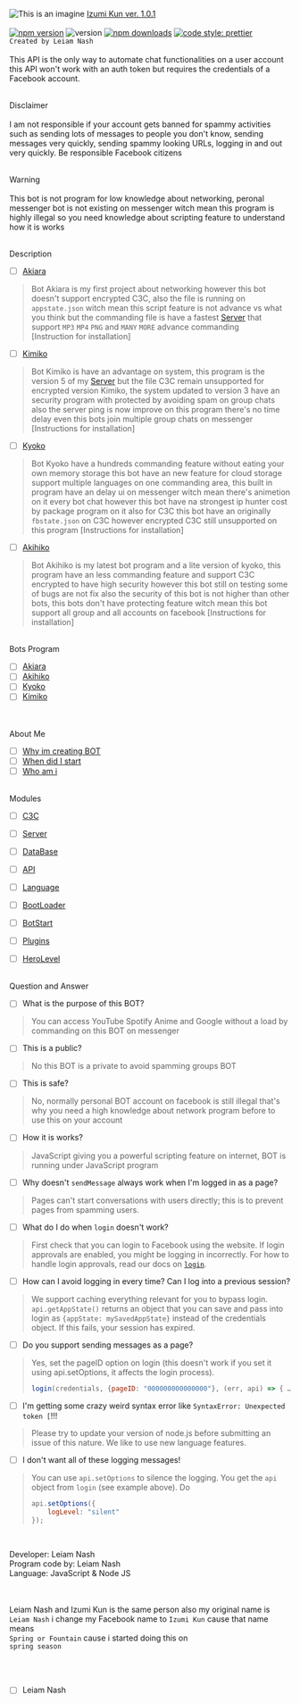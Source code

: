 ![This is an imagine](https://github.com/LeiamNashRebirth/Izumi/blob/main/LeiamNash/New%20Project%20%5B834E1C4%5D.png)
[Izumi Kun ver. 1.0.1](https://www.facebook.com/LeiamNashRebrth) <br> <br>
<a href="https://www.npmjs.com/package/fca-unofficial"><img alt="npm version" src="https://img.shields.io/npm/v/fca-unofficial.svg?style=flat-square"></a>
<img alt="version" src="https://img.shields.io/github/package-json/v/fca-unofficial/fca-unofficial?label=github&style=flat-square">
<a href="https://www.npmjs.com/package/fca-unofficial"><img src="https://img.shields.io/npm/dm/fca-unofficial.svg?style=flat-square" alt="npm downloads"></a>
[![code style: prettier](https://img.shields.io/badge/code_style-prettier-ff69b4.svg?style=flat-square)](https://github.com/prettier/prettier)
<Br> `Created by Leiam Nash`
<br> <br> This API is the only way to automate chat functionalities on a user account
 this API won't work with an auth token but requires the credentials of a Facebook account.

<br> Disclaimer <br> <br> I am not responsible if your account gets banned for spammy activities such as sending lots of messages to people you don't know, sending messages very quickly, sending spammy looking URLs, logging in and out very quickly. Be responsible Facebook citizens

<br> Warning <br> <br> This bot is not program for low knowledge about networking, peronal messenger bot is not existing on messenger
witch mean this program is highly illegal so you need knowledge about scripting feature to understand how it is works

<br> Description
- [ ] [Akiara](https://github.com/LeiamNashRebirth/Akiara) 
> Bot Akiara is my first project about networking however this bot doesn't support encrypted C3C, also the file is running on `appstate.json` witch mean this script feature
is not advance vs what you think but the commanding file is have a fastest [Server](https://github.com/LeiamNashRebirth/Server)
that support `MP3` `MP4` `PNG` and `MANY` `MORE` advance commanding <br> [Instruction for installation]
- [ ] [Kimiko](https://github.com/LeiamNashRebirth/Kimiko)
> Bot Kimiko is have an advantage on system, this program is the version 5 of my [Server](https://github.com/LeiamNashRebirth/Server) but the file C3C remain unsupported for encrypted version
Kimiko, the system updated to version 3 have an security program with protected by avoiding spam on group chats also the server ping is now improve on this program there's no 
time delay even this bots join multiple group chats on messenger [Instructions for installation]
- [ ] [Kyoko](https://github.com/LeiamNashRebirth/Kyoko)
> Bot Kyoko have a hundreds commanding feature without eating your own memory storage
this bot have an new feature for cloud storage support multiple languages on one commanding area, this built in program have an delay ui on messenger witch mean 
there's animetion on it every bot chat however this bot have na strongest ip hunter cost by package program on it also for
C3C this bot have an originally `fbstate.json` on C3C however encrypted C3C still unsupported on this program [Instructions for installation]
- [ ] [Akihiko](https://github.com/LeiamNashRebirth/Akihiko)
> Bot Akihiko is my latest bot program and a lite version of kyoko, this program have an less commanding feature and support C3C encrypted to have high security however this bot
still on testing some of bugs are not fix also the security of this bot is not higher than other bots, this bots don't have protecting feature witch mean 
this bot support all group and all accounts on facebook [Instructions for installation]

<Br> Bots Program
- [ ] [Akiara](https://github.com/LeiamNashRebirth/Akiara)
- [ ] [Akihiko](https://github.com/LeiamNashRebirth/Akihiko)
- [ ] [Kyoko](https://github.com/LeiamNashRebirth/Kyoko)
- [ ] [Kimiko](https://github.com/LeiamNashRebirth/Kimiko)

<Br>
<Br> About Me

- [ ] [Why im creating BOT](https://github.com/LeiamNashRebirth/BOT_Messenger/blob/main/leiam.md)
- [ ] [When did I start](https://github.com/LeiamNashRebirth/BOT_Messenger/blob/main/when%20did%20i%20start.md)
- [ ] [Who am i](https://github.com/LeiamNashRebirth/BOT_Messenger/blob/main/who%20am%20i.md)

<Br> Modules
- [ ] [C3C](https://github.com/LeiamNashRebirth/C3C)
- [ ] [Server](https://github.com/LeiamNashRebirth/Server)
- [ ] [DataBase](https://github.com/LeiamNashRebirth/DataBase)
- [ ] [API](https://github.com/LeiamNashRebirth/API)
- [ ] [Language](https://github.com/LeiamNashRebirth/Language)
- [ ] [BootLoader](https://github.com/LeiamNashRebirth/BootLoader)
- [ ] [BotStart](https://github.com/LeiamNashRebirth/BotStart)
- [ ] [Plugins](https://github.com/LeiamNashRebirth/Plugins)
- [ ] [HeroLevel](https://github.com/LeiamNashRebirth/HeroLevel)


<Br> Question and Answer 
- [ ] What is the purpose of this BOT?
> You can access YouTube Spotify Anime and Google without a load by commanding on this BOT on messenger
- [ ] This is a public?
> No this BOT is a private to avoid spamming groups BOT
- [ ] This is safe?
> No, normally personal BOT account on facebook is still illegal that's why you need a high knowledge about network program before to use this on your account
- [ ] How it is works?
> JavaScript giving you a powerful scripting feature on internet, BOT is running under JavaScript program
- [ ] Why doesn't `sendMessage` always work when I'm logged in as a page?
> Pages can't start conversations with users directly; this is to prevent pages from spamming users.

- [ ] What do I do when `login` doesn't work?
> First check that you can login to Facebook using the website. If login approvals are enabled, you might be logging in incorrectly. For how to handle login approvals, read our docs on [`login`](DOCS.md#login).

- [ ] How can I avoid logging in every time?  Can I log into a previous session?
> We support caching everything relevant for you to bypass login. `api.getAppState()` returns an object that you can save and pass into login as `{appState: mySavedAppState}` instead of the credentials object.  If this fails, your session has expired.

- [ ]  Do you support sending messages as a page?
> Yes, set the pageID option on login (this doesn't work if you set it using api.setOptions, it affects the login process).
> ```js
> login(credentials, {pageID: "000000000000000"}, (err, api) => { … }
> ```

- [ ] I'm getting some crazy weird syntax error like `SyntaxError: Unexpected token [`!!!
> Please try to update your version of node.js before submitting an issue of this nature.  We like to use new language features.

- [ ] I don't want all of these logging messages!
> You can use `api.setOptions` to silence the logging. You get the `api` object from `login` (see example above). Do
> ```js
> api.setOptions({
>     logLevel: "silent"
> });
> ```

<a name="projects-using-this-api"></a>



<Br>

Developer: Leiam Nash <br> Program code by: Leiam Nash <br> Language: JavaScript & Node JS

<br> <br> Leiam Nash and Izumi Kun is the same person also my original name is  `Leiam Nash` i change my Facebook name to `Izumi Kun` cause that name means <br> `Spring or Fountain` cause i started doing this on <br> `spring season`

<br> <br>
- [ ] Leiam Nash
